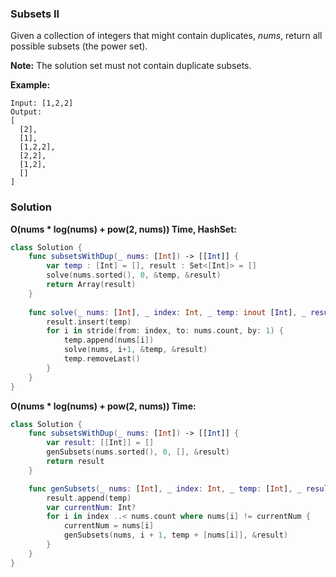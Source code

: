 
### Subsets II

Given a collection of integers that might contain duplicates, *nums*, return all possible subsets (the power set).

__Note:__ The solution set must not contain duplicate subsets.

__Example:__
```
Input: [1,2,2]
Output:
[
  [2],
  [1],
  [1,2,2],
  [2,2],
  [1,2],
  []
]
```

### Solution
__O(nums * log(nums) + pow(2, nums)) Time, HashSet:__
```Swift
class Solution {
    func subsetsWithDup(_ nums: [Int]) -> [[Int]] {
        var temp : [Int] = [], result : Set<[Int]> = []
        solve(nums.sorted(), 0, &temp, &result)
        return Array(result)
    }
    
    func solve(_ nums: [Int], _ index: Int, _ temp: inout [Int], _ result: inout Set<[Int]>) {
        result.insert(temp)
        for i in stride(from: index, to: nums.count, by: 1) {
            temp.append(nums[i])
            solve(nums, i+1, &temp, &result)
            temp.removeLast()
        }
    }
}
```
__O(nums * log(nums) + pow(2, nums)) Time:__
```Swift
class Solution {
    func subsetsWithDup(_ nums: [Int]) -> [[Int]] {
        var result: [[Int]] = []
        genSubsets(nums.sorted(), 0, [], &result)
        return result
    }

    func genSubsets(_ nums: [Int], _ index: Int, _ temp: [Int], _ result: inout [[Int]]) {
        result.append(temp)
        var currentNum: Int?
        for i in index ..< nums.count where nums[i] != currentNum {
            currentNum = nums[i]
            genSubsets(nums, i + 1, temp + [nums[i]], &result)
        }
    }
}
```